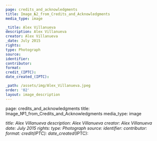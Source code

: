 ```yaml
---
page: credits_and_acknowledgments
title: Image_№2_from_Credits_and_Acknowledgments
media_type: image

_title: Alex Villanueva
description: Alex Villanueva
creator: Alex Villanueva
_date: July 2015
rights: 
type: Photograph
source:
identifier:
contributor:
format:
credit_(IPTC):
date_created_(IPTC):

_path: /assets/img/Alex_Villanueva.jpeg
order: '02'
layout: image_description
---
```


page: credits_and_acknowledgments
title: Image_№1_from_Credits_and_Acknowledgments
media_type: image

_title: Alex Villanueva
description: Alex Villanueva
creator: Alex Villanueva
_date: July 2015
rights: 
type: Photograph
source:
identifier:
contributor:
format:
credit_(IPTC):
date_created_(IPTC):

